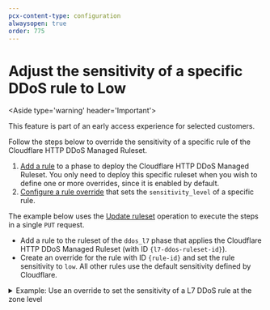 ```yaml
---
pcx-content-type: configuration
alwaysopen: true
order: 775
---
```


# Adjust the sensitivity of a specific DDoS rule to Low

<Aside type='warning' header='Important'>

This feature is part of an early access experience for selected customers.

</Aside>

Follow the steps below to override the sensitivity of a specific rule of the Cloudflare HTTP DDoS Managed Ruleset.

1. [Add a rule](/cf-rulesets/deploy-rulesets) to a phase to deploy the Cloudflare HTTP DDoS Managed Ruleset. You only need to deploy this specific ruleset when you wish to define one or more overrides, since it is enabled by default.
1. [Configure a rule override](/cf-rulesets/managed-rulesets/override-managed-ruleset) that sets the `sensitivity_level` of a specific rule.

The example below uses the [Update ruleset](/cf-rulesets/rulesets-api/update/) operation to execute the steps in a single `PUT` request.

* Add a rule to the ruleset of the `ddos_l7` phase that applies the Cloudflare HTTP DDoS Managed Ruleset (with ID `{l7-ddos-ruleset-id}`).
* Create an override for the rule with ID `{rule-id}` and set the rule sensitivity to `low`. All other rules use the default sensitivity defined by Cloudflare.

<details>
<summary>Example: Use an override to set the sensitivity of a L7 DDoS rule at the zone level</summary>
<div>

```json
curl -X PUT \
-H "X-Auth-Email: user@cloudflare.com" \
-H "X-Auth-Key: REDACTED" \
"https://api.cloudflare.com/client/v4/zones/{zone-id}/rulesets/phases/ddos_l7/entrypoint" \
-d '{
  "rules": [
    {
      "action": "execute",
      "expression": "true",
      "action_parameters": {
        "id": "{l7-ddos-ruleset-id}",
        "overrides": {
          "rules": [
            {
              "id": "{rule-id}",
              "sensitivity_level": "low"
            }
          ]
        }
      }
    }
  ]
}'
```

</div>
</details>
